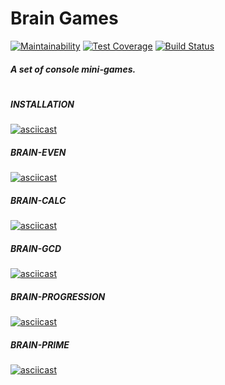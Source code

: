 # Brain Games

[![Maintainability](https://api.codeclimate.com/v1/badges/bd7ea077508aa93ea72b/maintainability)](https://codeclimate.com/github/Uladzislau97/project-lvl1-s392/maintainability) [![Test Coverage](https://api.codeclimate.com/v1/badges/bd7ea077508aa93ea72b/test_coverage)](https://codeclimate.com/github/Uladzislau97/project-lvl1-s392/test_coverage) [![Build Status](https://travis-ci.org/Uladzislau97/project-lvl1-s392.svg?branch=master)](https://travis-ci.org/Uladzislau97/project-lvl1-s392)

##### A set of console mini-games.
#
##### INSTALLATION
[![asciicast](https://asciinema.org/a/kz2cZcszcWGciEGVFp9L2zZHj.svg)](https://asciinema.org/a/kz2cZcszcWGciEGVFp9L2zZHj)
##### BRAIN-EVEN
[![asciicast](https://asciinema.org/a/xpna04ydvECjTEa6isBCZgBn1.svg)](https://asciinema.org/a/xpna04ydvECjTEa6isBCZgBn1)
##### BRAIN-CALC
[![asciicast](https://asciinema.org/a/13NYXyDlvwwhI364Aos10cdC3.svg)](https://asciinema.org/a/13NYXyDlvwwhI364Aos10cdC3)
##### BRAIN-GCD
[![asciicast](https://asciinema.org/a/6vdHHIfJpnJmxOxc5kbl5k9Kp.svg)](https://asciinema.org/a/6vdHHIfJpnJmxOxc5kbl5k9Kp)
##### BRAIN-PROGRESSION
[![asciicast](https://asciinema.org/a/2u7wCLuDdY6Y5u4xwY3Qgm1SN.svg)](https://asciinema.org/a/2u7wCLuDdY6Y5u4xwY3Qgm1SN)
##### BRAIN-PRIME
[![asciicast](https://asciinema.org/a/odByZ8N3sO5klcUhj7h1yhIjA.svg)](https://asciinema.org/a/odByZ8N3sO5klcUhj7h1yhIjA)
